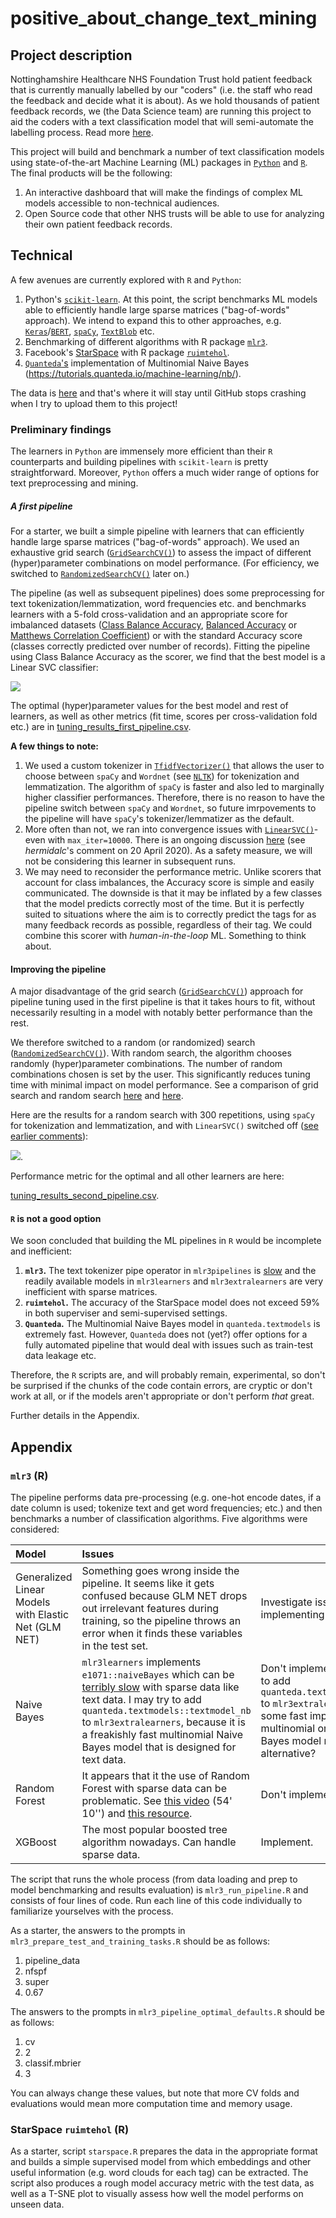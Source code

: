 # positive_about_change_text_mining

## Project description
Nottinghamshire Healthcare NHS Foundation Trust hold  patient feedback that is currently manually labelled by our "coders" (i.e. the staff who read the feedback and decide what it is about). As we hold thousands of patient feedback records, we (the Data Science team) are running this project to aid the coders with a text classification model that will semi-automate the labelling process. Read more [here](https://involve.nottshc.nhs.uk/blog/new-nhs-england-funded-project-in-our-team-developing-text-mining-algorithms-for-patient-feedback-data/).

This project will build and benchmark a number of text classification models using state-of-the-art Machine Learning (ML) packages in [`Python`](https://www.python.org/) and [`R`](https://www.r-project.org/). The final products will be the following:

1. An interactive dashboard that will make the findings of complex ML models accessible to non-technical audiences.
2. Open Source code that other NHS trusts will be able to use for analyzing their own patient feedback records.

## Technical
A few avenues are currently explored with `R` and `Python`:

1. Python's [`scikit-learn`](https://scikit-learn.org/stable/index.html). At this point, the script benchmarks ML models able to efficiently handle large sparse matrices ("bag-of-words" approach). We intend to expand this to other approaches, e.g. [`Keras`](https://keras.io/)/[`BERT`](https://pypi.org/project/keras-bert/), [`spaCy`](https://spacy.io/), [`TextBlob`](https://textblob.readthedocs.io/en/dev/quickstart.html#words-inflection-and-lemmatization) etc.
2. Benchmarking of different algorithms with R package [`mlr3`](https://github.com/mlr-org]).
3. Facebook's [StarSpace](https://github.com/facebookresearch/StarSpace) with R package [`ruimtehol`](https://github.com/bnosac/ruimtehol).
4. [`Quanteda`'s](https://quanteda.io/index.html) implementation of Multinomial Naive Bayes (https://tutorials.quanteda.io/machine-learning/nb/).

The data is [here](https://github.com/ChrisBeeley/naturallanguageprocessing/blob/master/cleanData.Rdata) and that's where it will stay until GitHub stops crashing when I try to upload them to this project!

### Preliminary findings

The learners in `Python` are immensely more efficient than their `R` counterparts and building pipelines with `scikit-learn` is pretty straightforward. Moreover, `Python` offers a much wider range of options for text preprocessing and mining.

##### A first pipeline
For a starter, we built a simple pipeline with learners that can efficiently handle large sparse matrices ("bag-of-words" approach). We used an exhaustive grid search ([`GridSearchCV()`](https://scikit-learn.org/stable/modules/generated/sklearn.model_selection.GridSearchCV.html)) to assess the impact of different (hyper)parameter combinations on model performance. (For efficiency, we switched to [`RandomizedSearchCV()`](https://scikit-learn.org/stable/modules/generated/sklearn.model_selection.RandomizedSearchCV.html#sklearn.model_selection.RandomizedSearchCV) later on.) 

The pipeline (as well as subsequent pipelines) does some preprocessing for text tokenization/lemmatization, word frequencies etc. and benchmarks learners with a 5-fold cross-validation and an appropriate score for imbalanced datasets ([Class Balance Accuracy](https://lib.dr.iastate.edu/cgi/viewcontent.cgi?article=4544&context=etd), [Balanced Accuracy](https://scikit-learn.org/stable/modules/generated/sklearn.metrics.balanced_accuracy_score.html) or [Matthews Correlation Coefficient](https://scikit-learn.org/stable/modules/generated/sklearn.metrics.matthews_corrcoef.html)) or with the standard Accuracy score (classes correctly predicted over number of records). Fitting the pipeline using Class Balance Accuracy as the scorer, we find that the best model is a Linear SVC classifier:

![](p_compare_models_bar_first_pipeline.png)

The optimal (hyper)parameter values for the best model and rest of learners, as well as other metrics (fit time, scores per cross-validation fold etc.) are in [tuning_results_first_pipeline.csv](https://github.com/CDU-data-science-team/positive_about_change_text_mining/blob/master/tuning_results_first_pipeline.csv).

**A few things to note:**

1. We used a custom tokenizer in [`TfidfVectorizer()`](https://scikit-learn.org/stable/modules/generated/sklearn.feature_extraction.text.TfidfVectorizer.html) that allows the user to choose between `spaCy` and `Wordnet` (see [`NLTK`](https://www.nltk.org/)) for tokenization and lemmatization. The algorithm of `spaCy` is faster and also led to marginally higher classifier performances. Therefore, there is no reason to have the pipeline switch between `spaCy` and `Wordnet`, so future imrpovements to the pipeline will have `spaCy`'s tokenizer/lemmatizer as the default.
2. More often than not, we ran into convergence issues with [`LinearSVC()`](https://scikit-learn.org/stable/modules/generated/sklearn.svm.LinearSVC.html)- even with `max_iter=10000`. There is an ongoing discussion [here](https://github.com/scikit-learn/scikit-learn/issues/11536) (see _hermidalc_'s comment on 20 April 2020). As a safety measure, we will not be considering this learner in subsequent runs.
3. We may need to reconsider the performance metric. Unlike scorers that account for class imbalances, the Accuracy score is simple and easily communicated. The downside is that it may be inflated by a few classes that the model predicts correctly most of the time. But it is perfectly suited to situations where the aim is to correctly predict the tags for as many feedback records as possible, regardless of their tag. We could combine this scorer with _human-in-the-loop_ ML. Something to think about.

#### Improving the pipeline

A major disadvantage of the grid search ([`GridSearchCV()`](https://scikit-learn.org/stable/modules/generated/sklearn.model_selection.GridSearchCV.html)) approach for pipeline tuning used in the first pipeline is that it takes hours to fit, without necessarily resulting in a model with notably better performance than the rest.

We  therefore switched to a random (or randomized) search ([`RandomizedSearchCV()`](https://scikit-learn.org/stable/modules/generated/sklearn.model_selection.RandomizedSearchCV.html#sklearn.model_selection.RandomizedSearchCV)). With random search, the algorithm chooses randomly (hyper)parameter combinations. The number of random combinations chosen is set by the user. This significantly reduces tuning time with minimal impact on model performance. See a comparison of grid search and random search [here](https://scikit-learn.org/stable/auto_examples/model_selection/plot_randomized_search.html#sphx-glr-auto-examples-model-selection-plot-randomized-search-py) and [here](https://jmlr.csail.mit.edu/papers/v13/bergstra12a.html).

Here are the results for a random search with 300 repetitions, using `spaCy` for tokenization and lemmatization, and with `LinearSVC()` switched off ([see earlier comments](#a-first-pipeline)):

![](p_compare_models_bar_class_balance_accuracy_random_search.png).

Performance metric for the optimal and all other learners are here:

[tuning_results_second_pipeline.csv](https://github.com/CDU-data-science-team/positive_about_change_text_mining/blob/master/tuning_results_second_pipeline.csv).

#### `R` is not a good option
We soon concluded that building the ML pipelines in `R` would be incomplete and inefficient:

1. **`mlr3`.** The text tokenizer pipe operator in `mlr3pipelines` is [slow](https://github.com/mlr-org/mlr3pipelines/issues/511) and the readily available models in `mlr3learners` and `mlr3extralearners` are very inefficient with sparse matrices.
2. **`ruimtehol`.** The accuracy of the StarSpace model does not exceed 59% in both superviser and semi-supervised settings.
3. **`Quanteda`.** The Multinomial Naive Bayes model in `quanteda.textmodels` is extremely fast. However, `Quanteda` does not (yet?) offer options for a fully automated pipeline that would deal with issues such as train-test data leakage etc.

Therefore, the `R` scripts are, and will probably remain, experimental, so don't be surprised if the chunks of the code contain errors, are cryptic or don't work at all, or if the models aren't appropriate or don't perform _that_ great.

Further details in the Appendix.

## Appendix
### `mlr3` (R)
The pipeline performs data pre-processing (e.g. one-hot encode dates, if a date column is used; tokenize text and get word frequencies; etc.) and then benchmarks a number of classification algorithms. Five algorithms were considered:

| Model                                                 | Issues      | Verdict     |
| :-------------                                        | :---------- | ----------- |
| Generalized Linear Models with Elastic Net (GLM NET) | Something goes wrong inside the pipeline. It seems like it gets confused because GLM NET drops out irrelevant features during training, so the pipeline throws an error when it finds these variables in the test set.  | Investigate issue and consider implementing the model.    |
| Naive Bayes | `mlr3learners` implements `e1071::naiveBayes` which can be [terribly slow](https://stackoverflow.com/questions/54427001/naive-bayes-in-quanteda-vs-caret-wildly-different-results) with sparse data like text data. I may try to add `quanteda.textmodels::textmodel_nb` to `mlr3extralearners`, because it is a freakishly fast multinomial Naive Bayes model that is designed for text data.  | Don't implement, **unless** I manage to add `quanteda.textmodels::textmodel_nb` to `mlr3extralearners`. Alternatively, some fast implementation of a multinomial or kernel-based Naive Bayes model may be a reasonable alternative? |
| Random Forest | It appears that it the use of Random Forest with sparse data can be problematic. See [this video](https://www.youtube.com/watch?v=Sz8RB_fPYOk) (54' 10'') and [this resource](https://stats.stackexchange.com/questions/28828/is-there-a-random-forest-implementation-that-works-well-with-very-sparse-data).   | Don't implement.    |
| XGBoost | The most popular boosted tree algorithm nowadays. Can handle sparse data.   | Implement.    |

The script that runs the whole process (from data loading and prep to model benchmarking and results evaluation) is `mlr3_run_pipeline.R` and consists of four lines of code. Run each line of this code individually to familiarize yourselves with the process.

As a starter, the answers to the prompts in `mlr3_prepare_test_and_training_tasks.R` should be as follows:

1. pipeline_data
2. nfspf
3. super
4. 0.67

The answers to the prompts in `mlr3_pipeline_optimal_defaults.R` should be as follows:

1. cv
2. 2
3. classif.mbrier
4. 3

You can always change these values, but note that more CV folds and evaluations would mean more computation time and memory usage.

### StarSpace `ruimtehol` (R)
As a starter, script `starspace.R` prepares the data in the appropriate format and builds a simple supervised model from which embeddings and other useful information (e.g. word clouds for each tag) can be extracted. The script also produces a rough model accuracy metric with the test data, as well as a T-SNE plot to visually assess how well the model performs on unseen data.
